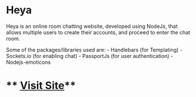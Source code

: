 # Heya
     
Heya is an online room chatting website, developed using NodeJs, that allows multiple users to create their accounts, and proceed to enter the chat room.

  Some of the packages/libraries used are:
     - Handlebars (for Templating)
     - Sockets.io (for enabling chat)
     - PassportJs (for user authentication)
     - Nodejs-emoticons 
     
  # ** [Visit Site](http://he-ya.herokuapp.com)**
